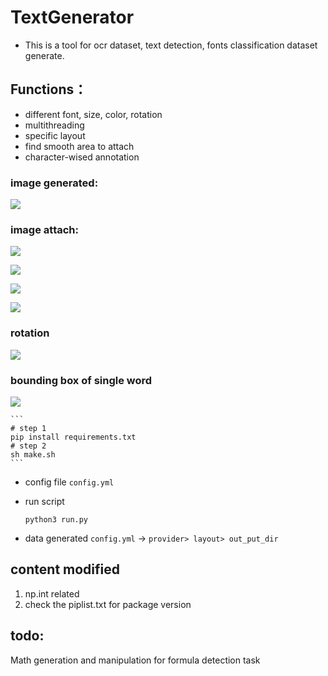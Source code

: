 # TextGenerator
- This is a tool for ocr dataset, text detection, fonts classification dataset generate.

## Functions：
- different font, size, color, rotation
- multithreading
- specific layout
- find smooth area to attach
- character-wised annotation

### image generated:

![](img/pic_7f6cb78368edaf8347a8f0ce7e5a46c2df4f3ddd.jpg)

### image attach:

![](img/fragment_6fc1b6ac180755dea3dfe711550251708b5e2ce519.jpg)

![](img/fragment_178b7da018e0d84c80b1455be4cc099bc68a07271.jpg)

![](img/fragment_ca71322eec0332fb3f6bb2a213c22f4a183c69da7.jpg)

![](img/fragment_f712bd7187d446b5fd5daf0ee0c6cb33ad26f98710.jpg)

### rotation

![](img/rotate_rect.png)

### bounding box of single word

![](img/char_box.png)
        
    ```
    # step 1
    pip install requirements.txt
    # step 2
    sh make.sh
    ```
  
- config file
    `config.yml`
    
- run script

    ```
    python3 run.py
    ```
  
- data generated
    `config.yml` -> `provider> layout> out_put_dir`
     
## content modified
1. np.int related
2. check the piplist.txt for package version

## todo:
Math generation and manipulation for formula detection task
